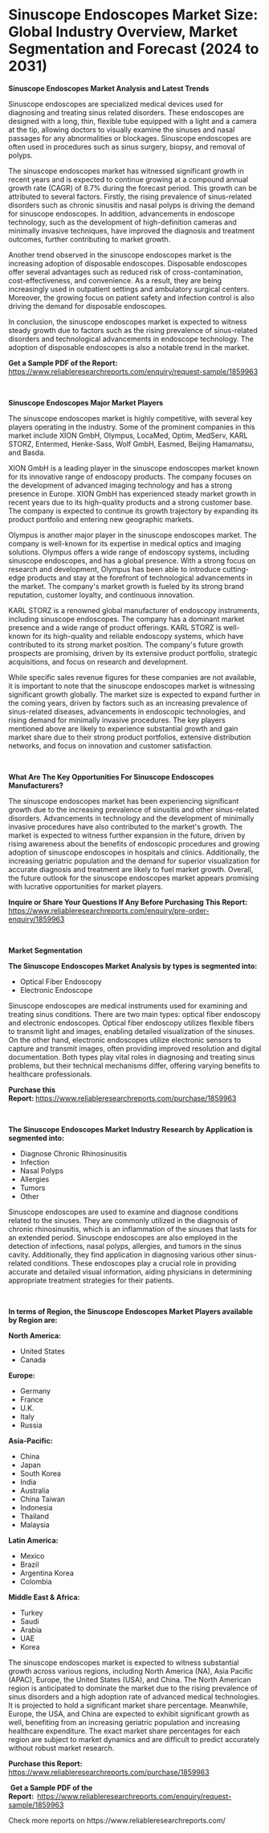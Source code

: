 <p><h1>Sinuscope Endoscopes Market Size: Global Industry Overview, Market Segmentation and Forecast (2024 to 2031)</h1></p><p><strong>Sinuscope Endoscopes Market Analysis and Latest Trends</strong></p>
<p><p>Sinuscope endoscopes are specialized medical devices used for diagnosing and treating sinus related disorders. These endoscopes are designed with a long, thin, flexible tube equipped with a light and a camera at the tip, allowing doctors to visually examine the sinuses and nasal passages for any abnormalities or blockages. Sinuscope endoscopes are often used in procedures such as sinus surgery, biopsy, and removal of polyps.</p><p>The sinuscope endoscopes market has witnessed significant growth in recent years and is expected to continue growing at a compound annual growth rate (CAGR) of 8.7% during the forecast period. This growth can be attributed to several factors. Firstly, the rising prevalence of sinus-related disorders such as chronic sinusitis and nasal polyps is driving the demand for sinuscope endoscopes. In addition, advancements in endoscope technology, such as the development of high-definition cameras and minimally invasive techniques, have improved the diagnosis and treatment outcomes, further contributing to market growth.</p><p>Another trend observed in the sinuscope endoscopes market is the increasing adoption of disposable endoscopes. Disposable endoscopes offer several advantages such as reduced risk of cross-contamination, cost-effectiveness, and convenience. As a result, they are being increasingly used in outpatient settings and ambulatory surgical centers. Moreover, the growing focus on patient safety and infection control is also driving the demand for disposable endoscopes.</p><p>In conclusion, the sinuscope endoscopes market is expected to witness steady growth due to factors such as the rising prevalence of sinus-related disorders and technological advancements in endoscope technology. The adoption of disposable endoscopes is also a notable trend in the market.</p></p>
<p><strong>Get a Sample PDF of the Report:&nbsp;</strong> <a href="https://www.reliableresearchreports.com/enquiry/request-sample/1859963">https://www.reliableresearchreports.com/enquiry/request-sample/1859963</a></p>
<p>&nbsp;</p>
<p><strong>Sinuscope Endoscopes Major Market Players</strong></p>
<p><p>The sinuscope endoscopes market is highly competitive, with several key players operating in the industry. Some of the prominent companies in this market include XION GmbH, Olympus, LocaMed, Optim, MedServ, KARL STORZ, Entermed, Henke-Sass, Wolf GmbH, Easmed, Beijing Hamamatsu, and Basda.</p><p>XION GmbH is a leading player in the sinuscope endoscopes market known for its innovative range of endoscopy products. The company focuses on the development of advanced imaging technology and has a strong presence in Europe. XION GmbH has experienced steady market growth in recent years due to its high-quality products and a strong customer base. The company is expected to continue its growth trajectory by expanding its product portfolio and entering new geographic markets.</p><p>Olympus is another major player in the sinuscope endoscopes market. The company is well-known for its expertise in medical optics and imaging solutions. Olympus offers a wide range of endoscopy systems, including sinuscope endoscopes, and has a global presence. With a strong focus on research and development, Olympus has been able to introduce cutting-edge products and stay at the forefront of technological advancements in the market. The company's market growth is fueled by its strong brand reputation, customer loyalty, and continuous innovation.</p><p>KARL STORZ is a renowned global manufacturer of endoscopy instruments, including sinuscope endoscopes. The company has a dominant market presence and a wide range of product offerings. KARL STORZ is well-known for its high-quality and reliable endoscopy systems, which have contributed to its strong market position. The company's future growth prospects are promising, driven by its extensive product portfolio, strategic acquisitions, and focus on research and development.</p><p>While specific sales revenue figures for these companies are not available, it is important to note that the sinuscope endoscopes market is witnessing significant growth globally. The market size is expected to expand further in the coming years, driven by factors such as an increasing prevalence of sinus-related diseases, advancements in endoscopic technologies, and rising demand for minimally invasive procedures. The key players mentioned above are likely to experience substantial growth and gain market share due to their strong product portfolios, extensive distribution networks, and focus on innovation and customer satisfaction.</p></p>
<p>&nbsp;</p>
<p><strong>What Are The Key Opportunities For Sinuscope Endoscopes Manufacturers?</strong></p>
<p><p>The sinuscope endoscopes market has been experiencing significant growth due to the increasing prevalence of sinusitis and other sinus-related disorders. Advancements in technology and the development of minimally invasive procedures have also contributed to the market's growth. The market is expected to witness further expansion in the future, driven by rising awareness about the benefits of endoscopic procedures and growing adoption of sinuscope endoscopes in hospitals and clinics. Additionally, the increasing geriatric population and the demand for superior visualization for accurate diagnosis and treatment are likely to fuel market growth. Overall, the future outlook for the sinuscope endoscopes market appears promising with lucrative opportunities for market players.</p></p>
<p><strong>Inquire or Share Your Questions If Any Before Purchasing This Report:</strong> <a href="https://www.reliableresearchreports.com/enquiry/pre-order-enquiry/1859963">https://www.reliableresearchreports.com/enquiry/pre-order-enquiry/1859963</a></p>
<p>&nbsp;</p>
<p><strong>Market Segmentation</strong></p>
<p><strong>The Sinuscope Endoscopes Market Analysis by types is segmented into:</strong></p>
<p><ul><li>Optical Fiber Endoscopy</li><li>Electronic Endoscope</li></ul></p>
<p><p>Sinuscope endoscopes are medical instruments used for examining and treating sinus conditions. There are two main types: optical fiber endoscopy and electronic endoscopes. Optical fiber endoscopy utilizes flexible fibers to transmit light and images, enabling detailed visualization of the sinuses. On the other hand, electronic endoscopes utilize electronic sensors to capture and transmit images, often providing improved resolution and digital documentation. Both types play vital roles in diagnosing and treating sinus problems, but their technical mechanisms differ, offering varying benefits to healthcare professionals.</p></p>
<p><strong>Purchase this Report:&nbsp;</strong><a href="https://www.reliableresearchreports.com/purchase/1859963">https://www.reliableresearchreports.com/purchase/1859963</a></p>
<p>&nbsp;</p>
<p><strong>The Sinuscope Endoscopes Market Industry Research by Application is segmented into:</strong></p>
<p><ul><li>Diagnose Chronic Rhinosinusitis</li><li>Infection</li><li>Nasal Polyps</li><li>Allergies</li><li>Tumors</li><li>Other</li></ul></p>
<p><p>Sinuscope endoscopes are used to examine and diagnose conditions related to the sinuses. They are commonly utilized in the diagnosis of chronic rhinosinusitis, which is an inflammation of the sinuses that lasts for an extended period. Sinuscope endoscopes are also employed in the detection of infections, nasal polyps, allergies, and tumors in the sinus cavity. Additionally, they find application in diagnosing various other sinus-related conditions. These endoscopes play a crucial role in providing accurate and detailed visual information, aiding physicians in determining appropriate treatment strategies for their patients.</p></p>
<p>&nbsp;</p>
<p><strong>In terms of Region, the Sinuscope Endoscopes Market Players available by Region are:</strong></p>
<p>
    <p> <strong> North America: </strong>
        <ul>
            <li>United States</li>
            <li>Canada</li>
        </ul>
        </p> 
    <p> <strong> Europe: </strong>
        <ul>
            <li>Germany</li>
            <li>France</li>
            <li>U.K.</li>
            <li>Italy</li>
            <li>Russia</li>
        </ul>
        </p> 
    <p> <strong> Asia-Pacific: </strong>
        <ul>
            <li>China</li>
            <li>Japan</li>
            <li>South Korea</li>
            <li>India</li>
            <li>Australia</li>
            <li>China Taiwan</li>
            <li>Indonesia</li>
            <li>Thailand</li>
            <li>Malaysia</li>
        </ul>
        </p> 
    <p> <strong> Latin America: </strong>
        <ul>
            <li>Mexico</li>
            <li>Brazil</li>
            <li>Argentina Korea</li>
            <li>Colombia</li>
        </ul>
        </p> 
    <p> <strong> Middle East & Africa: </strong>
        <ul>
            <li>Turkey</li>
            <li>Saudi</li>
            <li>Arabia</li>
            <li>UAE</li>
            <li>Korea</li>
        </ul>
    </p>
    </p>
<p><p>The sinuscope endoscopes market is expected to witness substantial growth across various regions, including North America (NA), Asia Pacific (APAC), Europe, the United States (USA), and China. The North American region is anticipated to dominate the market due to the rising prevalence of sinus disorders and a high adoption rate of advanced medical technologies. It is projected to hold a significant market share percentage. Meanwhile, Europe, the USA, and China are expected to exhibit significant growth as well, benefiting from an increasing geriatric population and increasing healthcare expenditure. The exact market share percentages for each region are subject to market dynamics and are difficult to predict accurately without robust market research.</p></p>
<p><strong>Purchase this Report: </strong><a href="https://www.reliableresearchreports.com/purchase/1859963">https://www.reliableresearchreports.com/purchase/1859963</a></p>
<p>&nbsp;<strong>Get a Sample PDF of the Report:&nbsp;&nbsp;</strong><a href="https://www.reliableresearchreports.com/enquiry/request-sample/1859963">https://www.reliableresearchreports.com/enquiry/request-sample/1859963</a></p>
<p><strong></strong></p>
<p>Check more reports on https://www.reliableresearchreports.com/</p>